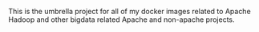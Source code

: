 This is the umbrella project for all of my docker images related to Apache Hadoop and other bigdata related Apache and non-apache projects.
